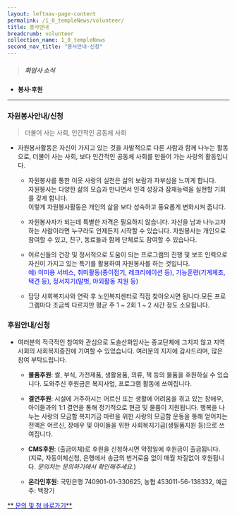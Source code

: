 ```yaml
---
layout: leftnav-page-content
permalink: /1_0_templeNews/volunteer/
title: 봉사안내
breadcrumb: volunteer
collection_name: 1_0_templeNews
second_nav_title: "봉사안내·신청"
---
```


> ##### **화암사 소식**

* **봉사·후원**
---

### **자원봉사안내/신청**
> 더불어 사는 사회, 인간적인 공동체 사회

* 자원봉사활동은 자신이 가지고 있는 것을 자발적으로 다른 사람과 함께 나누는 활동으로, 더불어 사는 사회, 보다 인간적인 공동체 사회를 만들어 가는 사랑의 활동입니다. 

    - 자원봉사를 통한 이웃 사랑의 실천은 삶의 보람과 자부심을 느끼게 합니다. <br> 자원봉사는 다양한 삶의 모습과 만나면서 인격 성장과 잠재능력을 실현할 기회를 갖게 합니다. <br> 이렇게 자원봉사활동은 개인의 삶을 보다 성숙하고 풍요롭게 변화시켜 줍니다. 

    - 자원봉사자가 되는데 특별한 자격은 필요하지 않습니다. 자신을 남과 나누고자 하는 사람이라면 누구라도 언제든지 시작할 수 있습니다. 자원봉사는 개인으로 참여할 수 있고, 친구, 동료들과 함께 단체로도 참여할 수 있습나다. 

    - 어르신들의 건강 및 정서적으로 도움이 되는 프로그램의 진행 및 보조 인력으로 자신이 가지고 있는 특기를 활용하여 자원봉사를 하는 것입니다. <br> <span style="color: blue;"> 예) 이미용 서비스, 취미활동(종이접기, 레크리에이션 등), 기능훈련(기계체조, 택견 등), 정서지기(말벗, 야외활동 지원 등) </span>

    - 담당 사회복지사와 연락 후 노인복지센터로 직접 찾아오시면 됩니다.모든 프로그램마다 조금씩 다르지만 평균 주 1 ~ 2회 1 ~ 2 시간 정도 소요됩니다.

### **후원안내/신청**

* 여러분의 적극적인 참여와 관심으로 도솔산화암사는 종교단체에 그치지 않고 지역사회의 사회복지증진에 기여할 수 있었습니다. 여러분의 지지에 감사드리며, 많은 참여 부탁드립니다.

    - **물품후원**: 쌀, 부식, 가전제품, 생활용품, 의류, 책 등의 물품을 후원하실 수 있습니다. 도와주신 후원금은 복지사업, 프로그램 활동에 쓰여집니다.

    - **결연후원**: 시설에 거주하시는 어르신 또는 생활에 어려움을 겪고 있는 장애우, 아이들과의 1:1 결연을 통해 정기적으로 현금 및 물품이 지원됩니다. 행복을 나누는 사랑의 모금함 복지기금 마련을 위한 사랑의 모금함 운동을 통해 얻어지는 전액은 어르신, 장애우 및 아이들을 위한 사회복지기금(생필품지원 등)으로 쓰여집니다.    

    - **CMS후원**: (출금이체)로 후원을 신청하시면 약정일에 후원금이 출금됩니다. (지로, 자동이체신청, 은행에서 송금의 번거로움 없이 매월 차질없이 후원됩니다. *문의처는 문의하기에서 확인해주세요.*)

    - **온라인후원**: 국민은행 740901-01-330625, 농협 453011-56-138332, 예금주: 백창기


[** <span style="color:blue"> 문의 및 청 바로가기</span>**](/0_temple/address)
